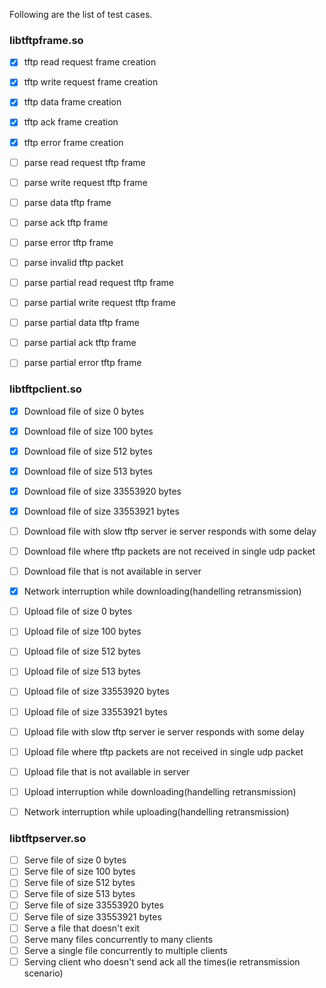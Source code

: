Following are the list of test cases.

### libtftpframe.so
- [X] tftp read request frame creation
- [X] tftp write request frame creation
- [X] tftp data frame creation
- [X] tftp ack frame creation
- [X] tftp error frame creation

- [ ] parse read request tftp frame
- [ ] parse write request tftp frame
- [ ] parse data tftp frame
- [ ] parse ack tftp frame
- [ ] parse error tftp frame

- [ ] parse invalid tftp packet
- [ ] parse partial read request tftp frame
- [ ] parse partial write request tftp frame
- [ ] parse partial data tftp frame
- [ ] parse partial ack tftp frame
- [ ] parse partial error tftp frame

### libtftpclient.so
- [X] Download file of size 0 bytes
- [X] Download file of size 100 bytes
- [X] Download file of size 512 bytes
- [X] Download file of size 513 bytes
- [X] Download file of size 33553920 bytes
- [X] Download file of size 33553921 bytes
- [ ] Download file with slow tftp server ie server responds with some delay
- [ ] Download file where tftp packets are not received in single udp packet
- [ ] Download file that is not available in server
- [X] Network interruption while downloading(handelling retransmission)

- [ ] Upload file of size 0 bytes
- [ ] Upload file of size 100 bytes
- [ ] Upload file of size 512 bytes
- [ ] Upload file of size 513 bytes
- [ ] Upload file of size 33553920 bytes
- [ ] Upload file of size 33553921 bytes
- [ ] Upload file with slow tftp server ie server responds with some delay
- [ ] Upload file where tftp packets are not received in single udp packet
- [ ] Upload file that is not available in server
- [ ] Upload interruption while downloading(handelling retransmission)
- [ ] Network interruption while uploading(handelling retransmission)

### libtftpserver.so
- [ ] Serve file of size 0 bytes
- [ ] Serve file of size 100 bytes
- [ ] Serve file of size 512 bytes
- [ ] Serve file of size 513 bytes
- [ ] Serve file of size 33553920 bytes
- [ ] Serve file of size 33553921 bytes
- [ ] Serve a file that doesn't exit
- [ ] Serve many files concurrently to many clients
- [ ] Serve a single file concurrently to multiple clients
- [ ] Serving client who doesn't send ack all the times(ie retransmission scenario)
